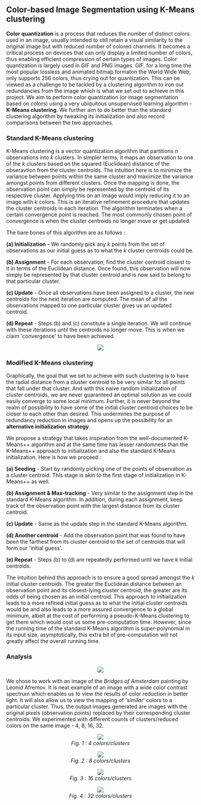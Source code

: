 ## Color-based Image Segmentation using K-Means clustering

**Color quantization** is a process that reduces the number of distinct colors used in an image, usually intended to still retain a visual similarity to the original image but with reduced number of colored channels. It becomes a critical process on devices that can only display a limited number of colors, thus enabling efficient compression of certain types of images. Color quantization is largely used in GIF and PNG images. GIF, for a long time the most popular lossless and animated bitmap formaton the World Wide Web, only supports 256 colors, thus crying out for quantization. This can be viewed as a challenge to be tackled by a clustering algorithm to iron out redundancies from the image which is what we set out to achieve in this project. We aim to perform color quantization (or image segmentation based on colors) using a very ubiquitous unsupervised learning algorithm - **K-Means clustering**. We further aim to do better than the standard clustering algorithm by tweaking its initialization and also record comparisons between the two approaches. 

### Standard K-Means clustering

K-Means clustering is a vector quantization algorithm that partitions *n* observations into *k* clusters. In simpler terms, it maps an observation to one of the *k* clusters based on the squared (Euclidean) distance of the obseravtion from the cluster centroids. The intuition here is to minimize the variance between points within the same cluster and maximize the variance amongst points from different clusters. Once the mapping is done, the observation point can simply be represented by the centroid of its respective cluster. Applying this on an image would imply reducing it to an image with *k* colors. This is an iterative refinement procedure that updates the cluster centroids in each iteration. The algorithm terminates when a certain convergence point is reached. The most commonly chosen point of convergence is when the cluster centroids no longer move or get updated.

The bare bones of this algorithm are as follows :

**(a) Initialization** - We randomly pick any *k* points from the set of observations as our initial guess as to what the *k* cluster centroids could be.

**(b) Assignment** - For each observation, find the cluster centroid closest to it in terms of the Euclidean distance. Once found, this observation will now simply be represented by that cluster centroid and is now said to belong to that particular cluster.

**(c) Update** - Once all observations have been assigned to a cluster, the new centroids for the next iteration are computed. The mean of all the observations mapped to one particular cluster gives us an updated centroid.

**(d) Repeat** - Steps (b) and (c) constitute a single iteration. We will continue with these iterations until the centroids no longer move. This is when we claim 'convergence' to have been achieved.

<p align="center">
  <img src = "https://github.com/sanjanprakash/Color-based-Image-Segmentation-using-K-Means-clustering/blob/master/kmeans.gif">
</p>

### Modified K-Means clustering

Graphically, the goal that we set to achieve with such clustering is to have the radial distance from a cluster centroid to be very similar for all points that fall under that cluster. And with this naive random initialization of cluster centroids, we are never guaranteed an optimal solution as we could easily converge to some local minimum. Further, it is never beyond the realm of possibility to have some of the initial cluster centroid choices to be closer to each other than desired. This undermines the purpose of redundancy reduction in images and opens up the possibility for an **alternative initialization strategy**.

We propose a strategy that takes inspiration from the well-documented K-Means++ algorithm and at the same time has lesser randomness than the K-Means++ approach to initialization and also the standard K-Means initialization. Here is how we proceed :

**(a) Seeding** - Start by randomly picking one of the points of observation as a cluster centroid. This stage is akin to the first stage of initialization in K-Means++ as well.

**(b) Assignment & Max-tracking** - Very similar to the assignment step in the standard K-Means algorithm. In addition, during each assignment, keep track of the observation point with the largest distance from its cluster centroid.

**(c) Update** - Same as the update step in the standard K-Means algorithm.

**(d) Another centroid** - Add the observation point that was found to have been the farthest from its cluster centroid to the set of centroids that will form our 'initial guess'.

**(e) Repeat** - Steps (b) to (d) are repeatedly performed until we have *k* initial centroids.

The intuition behind this approach is to ensure a good spread amongst the *k* initial cluster centroids. The greater the Euclidean distance between an observation point and its closest-lying cluster centroid, the greater are its odds of being chosen as an initial centroid. This approach to initialization leads to a more refined initial guess as to what the initial cluster centroids would be and also leads to a more assured convergence to a global minimum, albeit at the cost of performing a pseudo-K-Means clustering to get there which would cost us some pre-computation time. However, since the running time of the standard K-Means algorithm is super-polynomial in its input size, asymptotically, this extra bit of pre-computation will not greatly affect the overall running time.

### Analysis

<p align="center">
  <img src = "https://github.com/sanjanprakash/Color-based-Image-Segmentation-using-K-Means-clustering/blob/master/test_image.jpeg">
</p>

We chose to work with an image of the *Bridges of Amsterdam* painting by Leonid Afremov. It is neat example of an image with a wide color contrast spectrum which enables us to view the results of color reduction in better light. It will also allow us to view the mapping of '*similar*' colors to a particular cluster. Thus, the output images generated are images with the original pixels (observation points) replaced by their corresponding cluster centroids. We experimented with different counts of clusters/reduced colors on the same image - 4, 8, 16, 32.

<p align="center">
  <img src = "https://github.com/sanjanprakash/Color-based-Image-Segmentation-using-K-Means-clustering/blob/master/Results/4_clusters.jpg">
  <br>
  <em>Fig. 1 : 4 colors/clusters</em>
</p>

<p align="center">
  <img src = "https://github.com/sanjanprakash/Color-based-Image-Segmentation-using-K-Means-clustering/blob/master/Results/8_clusters.jpg">
  <br>
  <em>Fig. 2 : 8 colors/clusters</em>
</p>

<p align="center">
  <img src = "https://github.com/sanjanprakash/Color-based-Image-Segmentation-using-K-Means-clustering/blob/master/Results/16_clusters.jpg">
  <br>
  <em>Fig. 3 : 16 colors/clusters</em>
</p>

<p align="center">
  <img src = "https://github.com/sanjanprakash/Color-based-Image-Segmentation-using-K-Means-clustering/blob/master/Results/32_clusters.jpg">
  <br>
  <em>Fig. 4 : 32 colors/clusters</em>
</p>